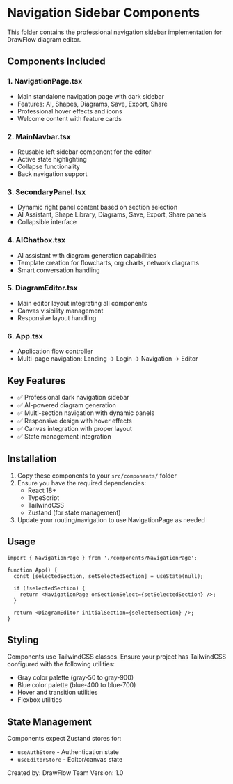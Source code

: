 # Navigation Sidebar Components

This folder contains the professional navigation sidebar implementation for DrawFlow diagram editor.

## Components Included

### 1. **NavigationPage.tsx**
- Main standalone navigation page with dark sidebar
- Features: AI, Shapes, Diagrams, Save, Export, Share
- Professional hover effects and icons
- Welcome content with feature cards

### 2. **MainNavbar.tsx** 
- Reusable left sidebar component for the editor
- Active state highlighting
- Collapse functionality
- Back navigation support

### 3. **SecondaryPanel.tsx**
- Dynamic right panel content based on section selection
- AI Assistant, Shape Library, Diagrams, Save, Export, Share panels
- Collapsible interface

### 4. **AIChatbox.tsx**
- AI assistant with diagram generation capabilities
- Template creation for flowcharts, org charts, network diagrams
- Smart conversation handling

### 5. **DiagramEditor.tsx**
- Main editor layout integrating all components
- Canvas visibility management
- Responsive layout handling

### 6. **App.tsx**
- Application flow controller
- Multi-page navigation: Landing → Login → Navigation → Editor

## Key Features

- ✅ Professional dark navigation sidebar
- ✅ AI-powered diagram generation
- ✅ Multi-section navigation with dynamic panels
- ✅ Responsive design with hover effects
- ✅ Canvas integration with proper layout
- ✅ State management integration

## Installation

1. Copy these components to your `src/components/` folder
2. Ensure you have the required dependencies:
   - React 18+
   - TypeScript
   - TailwindCSS
   - Zustand (for state management)
3. Update your routing/navigation to use NavigationPage as needed

## Usage

```tsx
import { NavigationPage } from './components/NavigationPage';

function App() {
  const [selectedSection, setSelectedSection] = useState(null);
  
  if (!selectedSection) {
    return <NavigationPage onSectionSelect={setSelectedSection} />;
  }
  
  return <DiagramEditor initialSection={selectedSection} />;
}
```

## Styling

Components use TailwindCSS classes. Ensure your project has TailwindCSS configured with the following utilities:
- Gray color palette (gray-50 to gray-900)
- Blue color palette (blue-400 to blue-700)
- Hover and transition utilities
- Flexbox utilities

## State Management

Components expect Zustand stores for:
- `useAuthStore` - Authentication state
- `useEditorStore` - Editor/canvas state

Created by: DrawFlow Team
Version: 1.0
